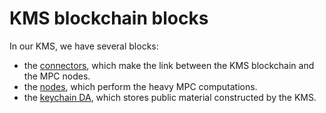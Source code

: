 # KMS blockchain blocks

In our KMS, we have several blocks:
- the [connectors](../explanations/connector.md), which make the link between the KMS blockchain and the MPC nodes.
- the [nodes](../explanations/node.md), which perform the heavy MPC computations.
- the [keychain DA](../explanations/keychain.md), which stores public material constructed by the KMS.
